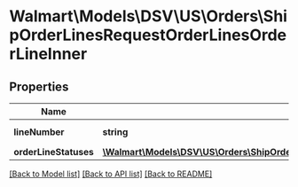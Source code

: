 # Walmart\Models\DSV\US\Orders\ShipOrderLinesRequestOrderLinesOrderLineInner

## Properties

Name | Type | Description | Notes
------------ | ------------- | ------------- | -------------
**lineNumber** | **string** | orderLine number |
**orderLineStatuses** | [**\Walmart\Models\DSV\US\Orders\ShipOrderLinesRequestOrderLinesOrderLineInnerOrderLineStatuses**](ShipOrderLinesRequestOrderLinesOrderLineInnerOrderLineStatuses.md) |  |


[[Back to Model list]](./) [[Back to API list]](../../../../../README.md#supported-apis) [[Back to README]](../../../../../README.md)
